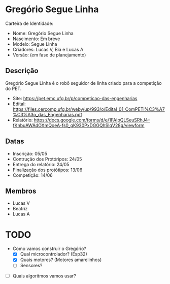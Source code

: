 # Gregório Segue Linha

Carteira de Identidade:
- Nome: Gregório Segue Linha
- Nascimento: Em breve
- Modelo: Segue Linha
- Criadores: Lucas V, Bia e Lucas A
- Versão: (em fase de planejamento)


## Descrição

Gregório Segue Linha é o robô seguidor de linha criado para a competição do PET.

- Site: https://pet.emc.ufg.br/p/competicao-das-engenharias
- Edital: https://files.cercomp.ufg.br/weby/up/993/o/Edital_01_ComPETi%C3%A7%C3%A3o_das_Engenharias.pdf
- Relatório: https://docs.google.com/forms/d/e/1FAIpQLSeuSRhJ4-fKnbuAWAdOXmQoeA-fs0_gK930PxDGGQhSlqV28g/viewform


## Datas

- Inscrição: 05/05
- Contrução dos Protóripos: 24/05
- Entrega do relatório: 24/05
- Finalização dos protótipos: 13/06
- Competição: 14/06


## Membros

- Lucas V
- Beatriz
- Lucas A


# TODO

- Como vamos construir o Gregório?
  - [x] Qual microcontrolador? (Esp32)
  - [x] Quais motores? (Motores amarelinhos)
  - [ ] Sensores?
- [ ] Quais algoritmos vamos usar?

